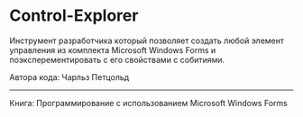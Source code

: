 # Control-Explorer

Инструмент разработчика который позволяет создать любой элемент управления из комплекта Microsoft Windows Forms и поэксперементировать с его свойствами с собитиями.

Автора кода: Чарльз Петцольд

---

Книга: Программирование с использованием Microsoft Windows Forms
